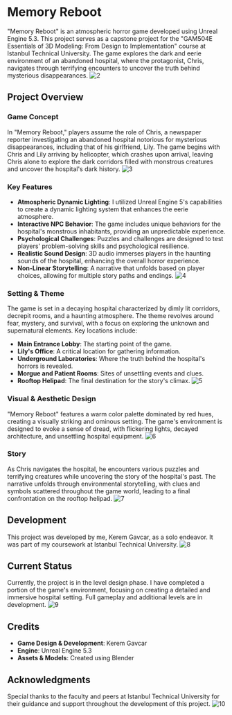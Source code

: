 # Memory Reboot

"Memory Reboot" is an atmospheric horror game developed using Unreal Engine 5.3. This project serves as a capstone project for the "GAM504E Essentials of 3D Modeling: From Design to Implementation" course at Istanbul Technical University. The game explores the dark and eerie environment of an abandoned hospital, where the protagonist, Chris, navigates through terrifying encounters to uncover the truth behind mysterious disappearances.
![2](https://github.com/user-attachments/assets/7f99dec6-012f-4baa-b49e-b98a5f3bff14)

## Project Overview

### Game Concept
In "Memory Reboot," players assume the role of Chris, a newspaper reporter investigating an abandoned hospital notorious for mysterious disappearances, including that of his girlfriend, Lily. The game begins with Chris and Lily arriving by helicopter, which crashes upon arrival, leaving Chris alone to explore the dark corridors filled with monstrous creatures and uncover the hospital's dark history.
![3](https://github.com/user-attachments/assets/22bf379c-34e5-4ab9-99ff-de42fc785beb)

### Key Features
- **Atmospheric Dynamic Lighting**: I utilized Unreal Engine 5's capabilities to create a dynamic lighting system that enhances the eerie atmosphere.
- **Interactive NPC Behavior**: The game includes unique behaviors for the hospital's monstrous inhabitants, providing an unpredictable experience.
- **Psychological Challenges**: Puzzles and challenges are designed to test players' problem-solving skills and psychological resilience.
- **Realistic Sound Design**: 3D audio immerses players in the haunting sounds of the hospital, enhancing the overall horror experience.
- **Non-Linear Storytelling**: A narrative that unfolds based on player choices, allowing for multiple story paths and endings.
![4](https://github.com/user-attachments/assets/e8243699-591c-4deb-8359-9e5dbb1541a4)

### Setting & Theme
The game is set in a decaying hospital characterized by dimly lit corridors, decrepit rooms, and a haunting atmosphere. The theme revolves around fear, mystery, and survival, with a focus on exploring the unknown and supernatural elements. Key locations include:
- **Main Entrance Lobby**: The starting point of the game.
- **Lily's Office**: A critical location for gathering information.
- **Underground Laboratories**: Where the truth behind the hospital's horrors is revealed.
- **Morgue and Patient Rooms**: Sites of unsettling events and clues.
- **Rooftop Helipad**: The final destination for the story's climax.
![5](https://github.com/user-attachments/assets/007b479c-f987-4fef-a63a-5267c79e2b32)

### Visual & Aesthetic Design
"Memory Reboot" features a warm color palette dominated by red hues, creating a visually striking and ominous setting. The game's environment is designed to evoke a sense of dread, with flickering lights, decayed architecture, and unsettling hospital equipment.
![6](https://github.com/user-attachments/assets/01aad012-a9e3-4a4f-bfd9-76bca3cc1bfb)

### Story
As Chris navigates the hospital, he encounters various puzzles and terrifying creatures while uncovering the story of the hospital's past. The narrative unfolds through environmental storytelling, with clues and symbols scattered throughout the game world, leading to a final confrontation on the rooftop helipad.
![7](https://github.com/user-attachments/assets/aaa76c5d-2d25-4752-acd5-d04ea076f17a)

## Development
This project was developed by me, Kerem Gavcar, as a solo endeavor. It was part of my coursework at Istanbul Technical University.
![8](https://github.com/user-attachments/assets/1a6ab5e0-55c7-4a72-9ef8-535e04a9cf42)

## Current Status
Currently, the project is in the level design phase. I have completed a portion of the game's environment, focusing on creating a detailed and immersive hospital setting. Full gameplay and additional levels are in development.
![9](https://github.com/user-attachments/assets/5e006b79-9502-4ae6-897e-4b520e73266f)

## Credits
- **Game Design & Development**: Kerem Gavcar
- **Engine**: Unreal Engine 5.3
- **Assets & Models**: Created using Blender

## Acknowledgments
Special thanks to the faculty and peers at Istanbul Technical University for their guidance and support throughout the development of this project.
![10](https://github.com/user-attachments/assets/6c223651-e710-47c2-808a-b3048cc5592c)
